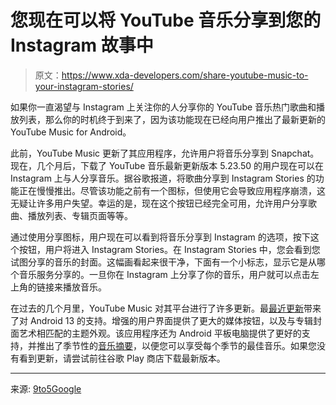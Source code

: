 # 您现在可以将 YouTube 音乐分享到您的 Instagram 故事中

> 原文：<https://www.xda-developers.com/share-youtube-music-to-your-instagram-stories/>

如果你一直渴望与 Instagram 上关注你的人分享你的 YouTube 音乐热门歌曲和播放列表，那么你的时机终于到来了，因为该功能现在已经向用户推出了最新更新的 YouTube Music for Android。

此前，YouTube Music 更新了其应用程序，允许用户将音乐分享到 Snapchat。现在，几个月后，下载了 YouTube 音乐最新更新版本 5.23.50 的用户现在可以在 Instagram 上与人分享音乐。据谷歌报道，将歌曲分享到 Instagram Stories 的功能正在慢慢推出。尽管该功能之前有一个图标，但使用它会导致应用程序崩溃，这无疑让许多用户失望。幸运的是，现在这个按钮已经完全可用，允许用户分享歌曲、播放列表、专辑页面等等。

通过使用分享图标，用户现在可以看到将音乐分享到 Instagram 的选项，按下这个按钮，用户将进入 Instagram Stories。在 Instagram Stories 中，您会看到您试图分享的音乐的封面。这幅画看起来很干净，下面有一个小标志，显示它是从哪个音乐服务分享的。一旦你在 Instagram 上分享了你的音乐，用户就可以点击左上角的链接来播放音乐。

在过去的几个月里，YouTube Music 对其平台进行了许多更新。最[最近更新](https://www.xda-developers.com/youtube-music-android-13-media-controls/)带来了对 Android 13 的支持。增强的用户界面提供了更大的媒体按钮，以及与专辑封面艺术相匹配的主题外观。该应用程序还为 Android 平板电脑提供了更好的支持，并推出了季节性的[音乐摘要](https://www.xda-developers.com/youtube-music-spring-recap/)，以便您可以享受每个季节的最佳音乐。如果您没有看到更新，请尝试前往谷歌 Play 商店下载最新版本。

* * *

来源: [9to5Google](https://9to5google.com/2022/09/09/youtube-music-instagram-stories/)